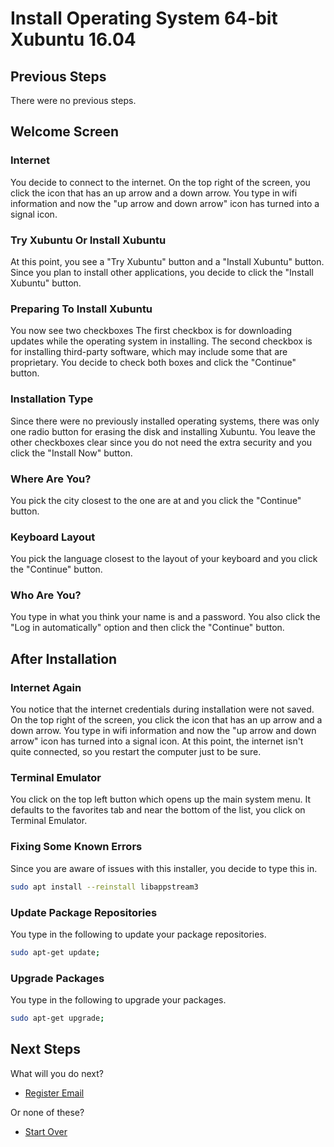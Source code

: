 # Install Operating System 64-bit Xubuntu 16.04

## Previous Steps

There were no previous steps.

## Welcome Screen

### Internet

You decide to connect to the internet.
On the top right of the screen, you click the icon that has an up arrow and a down arrow.
You type in wifi information and now the "up arrow and down arrow" icon has turned into a signal icon.

### Try Xubuntu Or Install Xubuntu

At this point, you see a "Try Xubuntu" button and a "Install Xubuntu" button.
Since you plan to install other applications, you decide to click the "Install Xubuntu" button.

### Preparing To Install Xubuntu

You now see two checkboxes
The first checkbox is for downloading updates while the operating system in installing.
The second checkbox is for installing third-party software, which may include some that are proprietary.
You decide to check both boxes and click the "Continue" button.

### Installation Type

Since there were no previously installed operating systems,
there was only one radio button for erasing the disk and installing Xubuntu.
You leave the other checkboxes clear since you do not need the extra security and you click the "Install Now" button.

### Where Are You?

You pick the city closest to the one are at and you click the "Continue" button.

### Keyboard Layout

You pick the language closest to the layout of your keyboard and you click the "Continue" button.

### Who Are You?

You type in what you think your name is and a password.
You also click the "Log in automatically" option and then click the "Continue" button.

## After Installation

### Internet Again

You notice that the internet credentials during installation were not saved.
On the top right of the screen, you click the icon that has an up arrow and a down arrow.
You type in wifi information and now the "up arrow and down arrow" icon has turned into a signal icon.
At this point, the internet isn't quite connected, so you restart the computer just to be sure.

### Terminal Emulator

You click on the top left button which opens up the main system menu.
It defaults to the favorites tab and near the bottom of the list, you click on Terminal Emulator.

### Fixing Some Known Errors

Since you are aware of issues with this installer, you decide to type this in.

```bash
sudo apt install --reinstall libappstream3
```

### Update Package Repositories

You type in the following to update your package repositories.

```bash
sudo apt-get update;
```

### Upgrade Packages

You type in the following to upgrade your packages.

```bash
sudo apt-get upgrade;
```

## Next Steps

What will you do next?

- [Register Email](/register-email.md)

Or none of these?

- [Start Over](/README.md)
